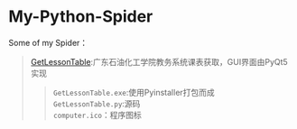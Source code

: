 # My-Python-Spider
Some of my Spider：
>[GetLessonTable](https://github.com/YEUNGWAIPANG/My-Python-Spider/tree/main/GetLessonTable):广东石油化工学院教务系统课表获取，GUI界面由PyQt5实现
>>`GetLessonTable.exe`:使用Pyinstaller打包而成    
>>`GetLessonTable.py`:源码  
>>`computer.ico`：程序图标  
